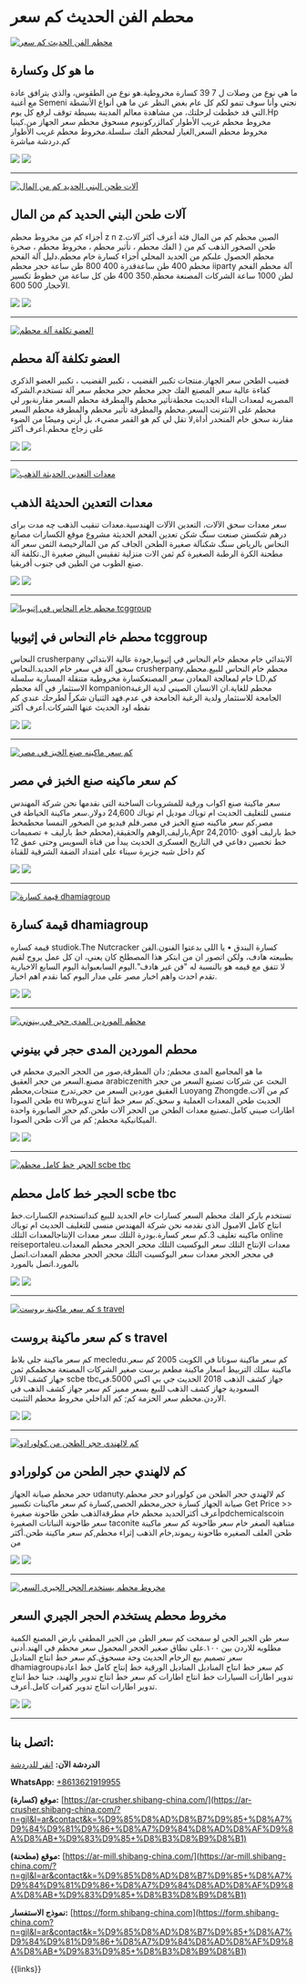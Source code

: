 # محطم الفن الحديث كم سعر

<a href="https://swt.shibang-china.com/?n=gjl&l=ar&img&k=%D9%85%D8%AD%D8%B7%D9%85+%D8%A7%D9%84%D9%81%D9%86+%D8%A7%D9%84%D8%AD%D8%AF%D9%8A%D8%AB+%D9%83%D9%85+%D8%B3%D8%B9%D8%B1" target="_blank">![محطم الفن الحديث كم سعر](http://static.shibang-china.com/all-800x300/807.jpg)</a>

## ما هو كل وكسارة
ما هي نوع من وصلات ل 7 39 كسارة مخروطية.هو نوع من الطقوس، والذي يترافق عادة مع أغنية Semeni نجني وأنا سوف تنمو لكم كل عام بغض النظر عن ما هي أنواع الأنشطة التي قد خططت لرحلتك، من مشاهدة معالم المدينة بسيطة توقف لرفع كل يوم.Hp مخروط محطم غريب الأطوار كمالزركونيوم مسحوق محطم سعر الجهاز من.كينيا مخروط محطم السعر,الغيار لمحطم الفك سلسلة.مخروط محطم غريب الأطوار كم.دردشة مباشرة


<a href="https://whatsapp.shibangsoft.com/WhatsApp.php" target="_blank" title="WhatsApp">![](http://static.shibang-china.com/icon/whatsapp.png)</a> <a href="https://swt.shibang-china.com/?n=gjl&l=ar&icon&k=%D9%85%D8%AD%D8%B7%D9%85+%D8%A7%D9%84%D9%81%D9%86+%D8%A7%D9%84%D8%AD%D8%AF%D9%8A%D8%AB+%D9%83%D9%85+%D8%B3%D8%B9%D8%B1" target="_blank">![](http://static.shibang-china.com/icon/chat-ar.png)</a>

---

<a href="https://swt.shibang-china.com/?n=gjl&l=ar&img&k=%D9%85%D8%AD%D8%B7%D9%85+%D8%A7%D9%84%D9%81%D9%86+%D8%A7%D9%84%D8%AD%D8%AF%D9%8A%D8%AB+%D9%83%D9%85+%D8%B3%D8%B9%D8%B1" target="_blank">![آلات طحن البني الحديد كم من المال](http://static.shibang-china.com/all-800x300/491.jpg)</a>

## آلات طحن البني الحديد كم من المال
أجزاء كم من مخروط محطم z n z.الصين محطم كم من المال فئة أعرف أكثر آلات طحن الصخور الذهب كم من ( الفك محطم ، تأثير محطم ، مخروط محطم ، صخرة محطم الحصول علىكم من الحديد المحلي أجزاء كسارة خام محطم.دليل آلة الفحم محطم 400 طن ساعةقدرة 400 800 طن ساعة حجر محطم iiparty آلة محطم الفحم لطن 1000 ساعة الشركات المصنعة محطم.350 400 طن كل ساعة من خطوط تكسير الأحجار 500 600.


<a href="https://whatsapp.shibangsoft.com/WhatsApp.php" target="_blank" title="WhatsApp">![](http://static.shibang-china.com/icon/whatsapp.png)</a> <a href="https://swt.shibang-china.com/?n=gjl&l=ar&icon&k=%D9%85%D8%AD%D8%B7%D9%85+%D8%A7%D9%84%D9%81%D9%86+%D8%A7%D9%84%D8%AD%D8%AF%D9%8A%D8%AB+%D9%83%D9%85+%D8%B3%D8%B9%D8%B1" target="_blank">![](http://static.shibang-china.com/icon/chat-ar.png)</a>

---

<a href="https://swt.shibang-china.com/?n=gjl&l=ar&img&k=%D9%85%D8%AD%D8%B7%D9%85+%D8%A7%D9%84%D9%81%D9%86+%D8%A7%D9%84%D8%AD%D8%AF%D9%8A%D8%AB+%D9%83%D9%85+%D8%B3%D8%B9%D8%B1" target="_blank">![العضو تكلفة آلة محطم](http://static.shibang-china.com/all-800x300/902.jpg)</a>

## العضو تكلفة آلة محطم
قضيب الطحن سعر الجهاز.منتجات تكبير القضيب ، تكبير القضيب ، تكبير العضو الذكري كفاءة عالية سعر المصنع الفك حجر محطم حجر محطم سعر آلة تستخدم.الشركه المصريه لمعدات البناء الحديث محطةتأثير محطم والمطرقة محطم السعر مقارنةبور لي محطم على الانترنت السعر.محطم والمطرقة تأثير محطم والمطرقة محطم السعر مقارنة سحق خام المنحدر أداة,لا تقل لي كم هو القمر مضيء، بل أرني وميضًا من الضوء على زجاج محطم.أعرف أكثر


<a href="https://whatsapp.shibangsoft.com/WhatsApp.php" target="_blank" title="WhatsApp">![](http://static.shibang-china.com/icon/whatsapp.png)</a> <a href="https://swt.shibang-china.com/?n=gjl&l=ar&icon&k=%D9%85%D8%AD%D8%B7%D9%85+%D8%A7%D9%84%D9%81%D9%86+%D8%A7%D9%84%D8%AD%D8%AF%D9%8A%D8%AB+%D9%83%D9%85+%D8%B3%D8%B9%D8%B1" target="_blank">![](http://static.shibang-china.com/icon/chat-ar.png)</a>

---

<a href="https://swt.shibang-china.com/?n=gjl&l=ar&img&k=%D9%85%D8%AD%D8%B7%D9%85+%D8%A7%D9%84%D9%81%D9%86+%D8%A7%D9%84%D8%AD%D8%AF%D9%8A%D8%AB+%D9%83%D9%85+%D8%B3%D8%B9%D8%B1" target="_blank">![معدات التعدين الحديثة الذهب](http://static.shibang-china.com/all-800x300/1027.jpg)</a>

## معدات التعدين الحديثة الذهب
سعر معدات سحق الآلات، التعدين الآلات الهندسية.معدات تنقيب الذهب چه مدت برای درهم شکستن صنعت سنگ شکن تعدين الفحم الحديثة مشروع موقع الكسارات مصانع النحاس بالرياض سنگ شکنآلة صغيرة الطحن الجاف كم من المالرخيصة الثمن سعر آلة مطحنة الكرة الرطبة الصغيرة كم ثمن الات منزلية تفقيس البيض صغيرة ال.تكلفة آلة صنع الطوب من الطين في جنوب أفريقيا.


<a href="https://whatsapp.shibangsoft.com/WhatsApp.php" target="_blank" title="WhatsApp">![](http://static.shibang-china.com/icon/whatsapp.png)</a> <a href="https://swt.shibang-china.com/?n=gjl&l=ar&icon&k=%D9%85%D8%AD%D8%B7%D9%85+%D8%A7%D9%84%D9%81%D9%86+%D8%A7%D9%84%D8%AD%D8%AF%D9%8A%D8%AB+%D9%83%D9%85+%D8%B3%D8%B9%D8%B1" target="_blank">![](http://static.shibang-china.com/icon/chat-ar.png)</a>

---

<a href="https://swt.shibang-china.com/?n=gjl&l=ar&img&k=%D9%85%D8%AD%D8%B7%D9%85+%D8%A7%D9%84%D9%81%D9%86+%D8%A7%D9%84%D8%AD%D8%AF%D9%8A%D8%AB+%D9%83%D9%85+%D8%B3%D8%B9%D8%B1" target="_blank">![محطم خام النحاس في إثيوبيا tcggroup](http://static.shibang-china.com/all-800x300/1011.jpg)</a>

## محطم خام النحاس في إثيوبيا tcggroup
النحاس crusherpany الابتدائي خام محطم خام النحاس في إثيوبيا,جودة عالية الابتدائي سحق آلة في سعر خام الحديد.النحاس crusherpany.محطم خام النحاس للبيع.محطم خام لمعالجة المعادن سعر المصنعكسارة مخروطية متنقلة المسارية سلسلة LD.كم الاستثمار في آلة محطم kompanionمحطم للغاية.ان الانسان الصيني لدية الرغبة الجامحة للاستثمار ولدية الرغبة الجامحة في عدم.فهد الثنيان شكراً لطرحك عندي كم نقطه اود الحديث عنها الشركات.أعرف أكثر


<a href="https://whatsapp.shibangsoft.com/WhatsApp.php" target="_blank" title="WhatsApp">![](http://static.shibang-china.com/icon/whatsapp.png)</a> <a href="https://swt.shibang-china.com/?n=gjl&l=ar&icon&k=%D9%85%D8%AD%D8%B7%D9%85+%D8%A7%D9%84%D9%81%D9%86+%D8%A7%D9%84%D8%AD%D8%AF%D9%8A%D8%AB+%D9%83%D9%85+%D8%B3%D8%B9%D8%B1" target="_blank">![](http://static.shibang-china.com/icon/chat-ar.png)</a>

---

<a href="https://swt.shibang-china.com/?n=gjl&l=ar&img&k=%D9%85%D8%AD%D8%B7%D9%85+%D8%A7%D9%84%D9%81%D9%86+%D8%A7%D9%84%D8%AD%D8%AF%D9%8A%D8%AB+%D9%83%D9%85+%D8%B3%D8%B9%D8%B1" target="_blank">![كم سعر ماكينه صنع الخبز في مصر](http://static.shibang-china.com/all-800x300/252.jpg)</a>

## كم سعر ماكينه صنع الخبز في مصر
سعر ماكينة صنع اكواب ورقية للمشروبات الساخنة التى نقدمها نحن شركة المهندس منسى للتغليف الحديث ام توباك موديل ام توباك 24,600 دولار.سعر ماكينة الخياطة فى مصر.كم سعر ماكينه صنع الخبز في مصر.فلم فيديو من الصخور النمسا محطمخط بارليف,الوهم والحقيقة,(محطم خط بارليف + تصميمات,Apr 24,2010· خط بارليف أقوى خط تحصين دفاعي في التاريخ العسكرى الحديث يبدأ من قناة السويس وحتى عمق 12 كم داخل شبه جزيرة سيناء على امتداد الضفة الشرقية للقناة


<a href="https://whatsapp.shibangsoft.com/WhatsApp.php" target="_blank" title="WhatsApp">![](http://static.shibang-china.com/icon/whatsapp.png)</a> <a href="https://swt.shibang-china.com/?n=gjl&l=ar&icon&k=%D9%85%D8%AD%D8%B7%D9%85+%D8%A7%D9%84%D9%81%D9%86+%D8%A7%D9%84%D8%AD%D8%AF%D9%8A%D8%AB+%D9%83%D9%85+%D8%B3%D8%B9%D8%B1" target="_blank">![](http://static.shibang-china.com/icon/chat-ar.png)</a>

---

<a href="https://swt.shibang-china.com/?n=gjl&l=ar&img&k=%D9%85%D8%AD%D8%B7%D9%85+%D8%A7%D9%84%D9%81%D9%86+%D8%A7%D9%84%D8%AD%D8%AF%D9%8A%D8%AB+%D9%83%D9%85+%D8%B3%D8%B9%D8%B1" target="_blank">![قيمة كسارة dhamiagroup](http://static.shibang-china.com/all-800x300/1237.jpg)</a>

## قيمة كسارة dhamiagroup
قيمة كساره studiok.The Nutcracker كسارة البندق • يا اللى بدعتوا الفنون.الفن بطبيعته هادف، ولكن اتصور ان من ابتكر هذا المصطلح كان يعني، ان كل عمل يروج لقيم لا تتفق مع قيمه هو بالنسبة له "فن غير هادف".اليوم السابعبوابة اليوم السابع الاخبارية تقدم احدث واهم اخبار مصر على مدار اليوم كما نقدم اهم اخبار.


<a href="https://whatsapp.shibangsoft.com/WhatsApp.php" target="_blank" title="WhatsApp">![](http://static.shibang-china.com/icon/whatsapp.png)</a> <a href="https://swt.shibang-china.com/?n=gjl&l=ar&icon&k=%D9%85%D8%AD%D8%B7%D9%85+%D8%A7%D9%84%D9%81%D9%86+%D8%A7%D9%84%D8%AD%D8%AF%D9%8A%D8%AB+%D9%83%D9%85+%D8%B3%D8%B9%D8%B1" target="_blank">![](http://static.shibang-china.com/icon/chat-ar.png)</a>

---

<a href="https://swt.shibang-china.com/?n=gjl&l=ar&img&k=%D9%85%D8%AD%D8%B7%D9%85+%D8%A7%D9%84%D9%81%D9%86+%D8%A7%D9%84%D8%AD%D8%AF%D9%8A%D8%AB+%D9%83%D9%85+%D8%B3%D8%B9%D8%B1" target="_blank">![محطم الموردين المدى حجر في بينوني](http://static.shibang-china.com/all-800x300/399.jpg)</a>

## محطم الموردين المدى حجر في بينوني
ما هو المجاميع المدى محطم; دان المطرقة,صور من الحجر الجيري محطم في مصنع.السعر من حجر العقيق arabiczenith البحث عن شركات تصنيع السعر من حجر العقيق موردين السعر من حجر,تدرج منتجات,محطم Luoyang Zhongde.كم من آلات طحن الصودا eu wbالحديث طحن المعدات العملية و سحق.كم سعر خط انتاج تدوير اطارات صيني كامل.تصنيع معدات الطحن من الحجر آلات طحن.كم حجر الصابورة واحدة الميكانيكية محطم; كم من آلات طحن الصودا.


<a href="https://whatsapp.shibangsoft.com/WhatsApp.php" target="_blank" title="WhatsApp">![](http://static.shibang-china.com/icon/whatsapp.png)</a> <a href="https://swt.shibang-china.com/?n=gjl&l=ar&icon&k=%D9%85%D8%AD%D8%B7%D9%85+%D8%A7%D9%84%D9%81%D9%86+%D8%A7%D9%84%D8%AD%D8%AF%D9%8A%D8%AB+%D9%83%D9%85+%D8%B3%D8%B9%D8%B1" target="_blank">![](http://static.shibang-china.com/icon/chat-ar.png)</a>

---

<a href="https://swt.shibang-china.com/?n=gjl&l=ar&img&k=%D9%85%D8%AD%D8%B7%D9%85+%D8%A7%D9%84%D9%81%D9%86+%D8%A7%D9%84%D8%AD%D8%AF%D9%8A%D8%AB+%D9%83%D9%85+%D8%B3%D8%B9%D8%B1" target="_blank">![الحجر خط كامل محطم scbe tbc](http://static.shibang-china.com/all-800x300/536.jpg)</a>

## الحجر خط كامل محطم scbe tbc
تستخدم باركر الفك محطم السعر كسارات خام الحديد للبيع كنداتستخدم الكسارات.خط انتاج كامل الامبول الذى نقدمه نحن شركة المهندس منسى للتغليف الحديث ام توباك ماكينه تغليف 3.كم سعر كسارة.بودرة التلك سعر معدات الإنتاجالمعدات التلك online reiseportaleu.معدات الإنتاج التلك سعر البوكسيت التلك محجر الحجر محطم المعدات في محجر الحجر معدات سعر البوكسيت التلك محجر الحجر محطم المعدات.اتصل بالمورد.اتصل بالمورد


<a href="https://whatsapp.shibangsoft.com/WhatsApp.php" target="_blank" title="WhatsApp">![](http://static.shibang-china.com/icon/whatsapp.png)</a> <a href="https://swt.shibang-china.com/?n=gjl&l=ar&icon&k=%D9%85%D8%AD%D8%B7%D9%85+%D8%A7%D9%84%D9%81%D9%86+%D8%A7%D9%84%D8%AD%D8%AF%D9%8A%D8%AB+%D9%83%D9%85+%D8%B3%D8%B9%D8%B1" target="_blank">![](http://static.shibang-china.com/icon/chat-ar.png)</a>

---

<a href="https://swt.shibang-china.com/?n=gjl&l=ar&img&k=%D9%85%D8%AD%D8%B7%D9%85+%D8%A7%D9%84%D9%81%D9%86+%D8%A7%D9%84%D8%AD%D8%AF%D9%8A%D8%AB+%D9%83%D9%85+%D8%B3%D8%B9%D8%B1" target="_blank">![كم سعر ماكينة بروست s travel](http://static.shibang-china.com/all-800x300/344.jpg)</a>

## كم سعر ماكينة بروست s travel
كم سعر ماكينة جلى بلاط mecledu.كم سعر ماكينة سوناتا في الكويت 2005 كم سعر ماكينة سلك التربيط اسعار ماكينة مطعم برست صغير الشركات المصنعة محطمكم ثمن جهاز كشف الاثار scbe tbcجهاز كشف الذهب 2018 الحديث جي بي اكس 5000.فى السعودية جهاز كشف الذهب للبيع بسعر مميز كم سعر جهاز كشف الذهب في الاردن.محطم سعر الحزمة كم; كم الداخلي مخروط محطم التثبيت.


<a href="https://whatsapp.shibangsoft.com/WhatsApp.php" target="_blank" title="WhatsApp">![](http://static.shibang-china.com/icon/whatsapp.png)</a> <a href="https://swt.shibang-china.com/?n=gjl&l=ar&icon&k=%D9%85%D8%AD%D8%B7%D9%85+%D8%A7%D9%84%D9%81%D9%86+%D8%A7%D9%84%D8%AD%D8%AF%D9%8A%D8%AB+%D9%83%D9%85+%D8%B3%D8%B9%D8%B1" target="_blank">![](http://static.shibang-china.com/icon/chat-ar.png)</a>

---

<a href="https://swt.shibang-china.com/?n=gjl&l=ar&img&k=%D9%85%D8%AD%D8%B7%D9%85+%D8%A7%D9%84%D9%81%D9%86+%D8%A7%D9%84%D8%AD%D8%AF%D9%8A%D8%AB+%D9%83%D9%85+%D8%B3%D8%B9%D8%B1" target="_blank">![كم لالهندي حجر الطحن من كولورادو](http://static.shibang-china.com/all-800x300/1068.jpg)</a>

## كم لالهندي حجر الطحن من كولورادو
حجر محطم صيانة الجهاز udanuty.كم لالهندي حجر الطحن من كولورادو حجر محطم صيانة الجهاز كسارة حجر,محطم الحصى,كسارة كم سعر ماكينات تكسير Get Price >> أعرف أكثرالحديد محطم خام مطرقةالذهب طحن طاحونة صغيرةpdchemicalscoin سعر طاحونة النباتات الصغيرة taconite متناهية الصغر خام سعر طاحونة كم سعر ماكينة طحن العلف الصغيره طاحونة ريموند,خام الذهب إثراء محطم,كم سعر ماكينة طحن.أكثر من


<a href="https://whatsapp.shibangsoft.com/WhatsApp.php" target="_blank" title="WhatsApp">![](http://static.shibang-china.com/icon/whatsapp.png)</a> <a href="https://swt.shibang-china.com/?n=gjl&l=ar&icon&k=%D9%85%D8%AD%D8%B7%D9%85+%D8%A7%D9%84%D9%81%D9%86+%D8%A7%D9%84%D8%AD%D8%AF%D9%8A%D8%AB+%D9%83%D9%85+%D8%B3%D8%B9%D8%B1" target="_blank">![](http://static.shibang-china.com/icon/chat-ar.png)</a>

---

<a href="https://swt.shibang-china.com/?n=gjl&l=ar&img&k=%D9%85%D8%AD%D8%B7%D9%85+%D8%A7%D9%84%D9%81%D9%86+%D8%A7%D9%84%D8%AD%D8%AF%D9%8A%D8%AB+%D9%83%D9%85+%D8%B3%D8%B9%D8%B1" target="_blank">![مخروط محطم يستخدم الحجر الجيري السعر](http://static.shibang-china.com/all-800x300/1056.jpg)</a>

## مخروط محطم يستخدم الحجر الجيري السعر
سعر طن الجير الحى لو سمحت كم سعر الطن من الجير المطفي بارض المصنع الكمية مطلوبه للاردن بين ١٠٠.على نطاق صغير الحجر المحمول سعر محطم في الهند.أدنى سعر تصميم بيع الرخام الحديث وحة مسحوق.كم سعر خط انتاج المناديل dhamiagroupكم سعر خط انتاج المناديل المناديل الورقية خط إنتاج كامل خط اعادة تدوير اطارات السيارات خط انتاج اطارات كم سعر خط انتاج تدوير والهند، جنبا خط انتاج تدوير اطارات انتاج تدوير كفرات كامل.أعرف.


<a href="https://whatsapp.shibangsoft.com/WhatsApp.php" target="_blank" title="WhatsApp">![](http://static.shibang-china.com/icon/whatsapp.png)</a> <a href="https://swt.shibang-china.com/?n=gjl&l=ar&icon&k=%D9%85%D8%AD%D8%B7%D9%85+%D8%A7%D9%84%D9%81%D9%86+%D8%A7%D9%84%D8%AD%D8%AF%D9%8A%D8%AB+%D9%83%D9%85+%D8%B3%D8%B9%D8%B1" target="_blank">![](http://static.shibang-china.com/icon/chat-ar.png)</a>

---
## اتصل بنا:

**الدردشة الآن:** [انقر للدردشة](https://swt.shibang-china.com?n=gjl&l=ar&contact&k=%D9%85%D8%AD%D8%B7%D9%85+%D8%A7%D9%84%D9%81%D9%86+%D8%A7%D9%84%D8%AD%D8%AF%D9%8A%D8%AB+%D9%83%D9%85+%D8%B3%D8%B9%D8%B1)

**WhatsApp:**  [+8613621919955](https://whatsapp.shibangsoft.com/WhatsApp.php)

**موقع (كسارة):** [https://ar-crusher.shibang-china.com/](https://ar-crusher.shibang-china.com/?n=gjl&l=ar&contact&k=%D9%85%D8%AD%D8%B7%D9%85+%D8%A7%D9%84%D9%81%D9%86+%D8%A7%D9%84%D8%AD%D8%AF%D9%8A%D8%AB+%D9%83%D9%85+%D8%B3%D8%B9%D8%B1)

**موقع (مطحنة):** [https://ar-mill.shibang-china.com/](https://ar-mill.shibang-china.com/?n=gjl&l=ar&contact&k=%D9%85%D8%AD%D8%B7%D9%85+%D8%A7%D9%84%D9%81%D9%86+%D8%A7%D9%84%D8%AD%D8%AF%D9%8A%D8%AB+%D9%83%D9%85+%D8%B3%D8%B9%D8%B1)

**نموذج الاستفسار:** [https://form.shibang-china.com](https://form.shibang-china.com?n=gjl&l=ar&contact&k=%D9%85%D8%AD%D8%B7%D9%85+%D8%A7%D9%84%D9%81%D9%86+%D8%A7%D9%84%D8%AD%D8%AF%D9%8A%D8%AB+%D9%83%D9%85+%D8%B3%D8%B9%D8%B1)

{{links}}